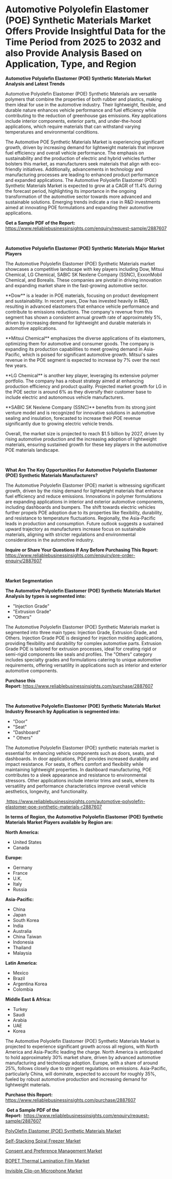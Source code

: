 <p><h1>Automotive Polyolefin Elastomer (POE) Synthetic Materials Market Offers Provide Insightful Data for the Time Period from 2025 to 2032 and also Provide Analysis Based on Application, Type, and Region</h1></p><p><strong>Automotive Polyolefin Elastomer (POE) Synthetic Materials Market Analysis and Latest Trends</strong></p>
<p><p>Automotive Polyolefin Elastomer (POE) Synthetic Materials are versatile polymers that combine the properties of both rubber and plastics, making them ideal for use in the automotive industry. Their lightweight, flexible, and durable nature enhances vehicle performance and fuel efficiency while contributing to the reduction of greenhouse gas emissions. Key applications include interior components, exterior parts, and under-the-hood applications, which require materials that can withstand varying temperatures and environmental conditions.</p><p>The Automotive POE Synthetic Materials Market is experiencing significant growth, driven by increasing demand for lightweight materials that improve fuel efficiency and overall vehicle performance. The emphasis on sustainability and the production of electric and hybrid vehicles further bolsters this market, as manufacturers seek materials that align with eco-friendly initiatives. Additionally, advancements in technology and manufacturing processes are leading to enhanced product performance and expanded applications. The Automotive Polyolefin Elastomer (POE) Synthetic Materials Market is expected to grow at a CAGR of 11.4% during the forecast period, highlighting its importance in the ongoing transformation of the automotive sector towards more advanced and sustainable solutions. Emerging trends indicate a rise in R&D investments aimed at innovating POE formulations and expanding their automotive applications.</p></p>
<p><strong>Get a Sample PDF of the Report:&nbsp;</strong> <a href="https://www.reliablebusinessinsights.com/enquiry/request-sample/2887607?utm_campaign=100&utm_medium=2&utm_source=Github&utm_content=ia&utm_term=14032025&utm_id=automotive-polyolefin-elastomer-poe-synthetic-materials">https://www.reliablebusinessinsights.com/enquiry/request-sample/2887607</a></p>
<p>&nbsp;</p>
<p><strong>Automotive Polyolefin Elastomer (POE) Synthetic Materials Major Market Players</strong></p>
<p><p>The Automotive Polyolefin Elastomer (POE) Synthetic Materials market showcases a competitive landscape with key players including Dow, Mitsui Chemical, LG Chemical, SABIC SK Nexlene Company (SSNC), ExxonMobil Chemical, and Borealis. These companies are pivotal in driving innovation and expanding market share in the fast-growing automotive sector.</p><p>**Dow** is a leader in POE materials, focusing on product development and sustainability. In recent years, Dow has invested heavily in R&D, resulting in advanced elastomers that enhance vehicle performance and contribute to emissions reductions. The company's revenue from this segment has shown a consistent annual growth rate of approximately 5%, driven by increasing demand for lightweight and durable materials in automotive applications.</p><p>**Mitsui Chemical** emphasizes the diverse applications of its elastomers, optimizing them for automotive and consumer goods. The company is expanding its production capabilities to meet growing demand in Asia-Pacific, which is poised for significant automotive growth. Mitsui's sales revenue in the POE segment is expected to increase by 7% over the next few years.</p><p>**LG Chemical** is another key player, leveraging its extensive polymer portfolio. The company has a robust strategy aimed at enhancing production efficiency and product quality. Projected market growth for LG in the POE sector is around 6% as they diversify their customer base to include electric and autonomous vehicle manufacturers.</p><p>**SABIC SK Nexlene Company (SSNC)** benefits from its strong joint venture model and is recognized for innovative solutions in automotive sealing and insulation, forecasted to increase their POE revenue significantly due to growing electric vehicle trends.</p><p>Overall, the market size is projected to reach $1.5 billion by 2027, driven by rising automotive production and the increasing adoption of lightweight materials, ensuring sustained growth for these key players in the automotive POE materials landscape.</p></p>
<p>&nbsp;</p>
<p><strong>What Are The Key Opportunities For Automotive Polyolefin Elastomer (POE) Synthetic Materials Manufacturers?</strong></p>
<p><p>The Automotive Polyolefin Elastomer (POE) market is witnessing significant growth, driven by the rising demand for lightweight materials that enhance fuel efficiency and reduce emissions. Innovations in polymer formulations are expanding applications in interior and exterior automotive components, including dashboards and bumpers. The shift towards electric vehicles further propels POE adoption due to its properties like flexibility, durability, and resistance to temperature fluctuations. Regionally, the Asia-Pacific leads in production and consumption. Future outlook suggests a sustained upward trajectory as manufacturers increase focus on sustainable materials, aligning with stricter regulations and environmental considerations in the automotive industry.</p></p>
<p><strong>Inquire or Share Your Questions If Any Before Purchasing This Report:</strong> <a href="https://www.reliablebusinessinsights.com/enquiry/pre-order-enquiry/2887607?utm_campaign=100&utm_medium=2&utm_source=Github&utm_content=ia&utm_term=14032025&utm_id=automotive-polyolefin-elastomer-poe-synthetic-materials">https://www.reliablebusinessinsights.com/enquiry/pre-order-enquiry/2887607</a></p>
<p>&nbsp;</p>
<p><strong>Market Segmentation</strong></p>
<p><strong>The Automotive Polyolefin Elastomer (POE) Synthetic Materials Market Analysis by types is segmented into:</strong></p>
<p><ul><li>"Injection Grade"</li><li>"Extrusion Grade"</li><li>"Others"</li></ul></p>
<p><p>The Automotive Polyolefin Elastomer (POE) Synthetic Materials market is segmented into three main types: Injection Grade, Extrusion Grade, and Others. Injection Grade POE is designed for injection molding applications, providing flexibility and durability for complex automotive parts. Extrusion Grade POE is tailored for extrusion processes, ideal for creating rigid or semi-rigid components like seals and profiles. The "Others" category includes specialty grades and formulations catering to unique automotive requirements, offering versatility in applications such as interior and exterior automotive components.</p></p>
<p><strong>Purchase this Report:&nbsp;</strong><a href="https://www.reliablebusinessinsights.com/purchase/2887607?utm_campaign=100&utm_medium=2&utm_source=Github&utm_content=ia&utm_term=14032025&utm_id=automotive-polyolefin-elastomer-poe-synthetic-materials">https://www.reliablebusinessinsights.com/purchase/2887607</a></p>
<p>&nbsp;</p>
<p><strong>The Automotive Polyolefin Elastomer (POE) Synthetic Materials Market Industry Research by Application is segmented into:</strong></p>
<p><ul><li>"Door"</li><li>"Seat"</li><li>"Dashboard"</li><li>" Others"</li></ul></p>
<p><p>The Automotive Polyolefin Elastomer (POE) synthetic materials market is essential for enhancing vehicle components such as doors, seats, and dashboards. In door applications, POE provides increased durability and impact resistance. For seats, it offers comfort and flexibility while maintaining lightweight properties. In dashboard manufacturing, POE contributes to a sleek appearance and resistance to environmental stressors. Other applications include interior trims and seals, where its versatility and performance characteristics improve overall vehicle aesthetics, longevity, and functionality.</p></p>
<p><a href="https://www.reliablebusinessinsights.com/automotive-polyolefin-elastomer-poe-synthetic-materials-r2887607?utm_campaign=100&utm_medium=2&utm_source=Github&utm_content=ia&utm_term=14032025&utm_id=automotive-polyolefin-elastomer-poe-synthetic-materials">&nbsp;https://www.reliablebusinessinsights.com/automotive-polyolefin-elastomer-poe-synthetic-materials-r2887607</a></p>
<p><strong>In terms of Region, the Automotive Polyolefin Elastomer (POE) Synthetic Materials Market Players available by Region are:</strong></p>
<p>
    <p> <strong> North America: </strong>
        <ul>
            <li>United States</li>
            <li>Canada</li>
        </ul>
        </p> 
    <p> <strong> Europe: </strong>
        <ul>
            <li>Germany</li>
            <li>France</li>
            <li>U.K.</li>
            <li>Italy</li>
            <li>Russia</li>
        </ul>
        </p> 
    <p> <strong> Asia-Pacific: </strong>
        <ul>
            <li>China</li>
            <li>Japan</li>
            <li>South Korea</li>
            <li>India</li>
            <li>Australia</li>
            <li>China Taiwan</li>
            <li>Indonesia</li>
            <li>Thailand</li>
            <li>Malaysia</li>
        </ul>
        </p> 
    <p> <strong> Latin America: </strong>
        <ul>
            <li>Mexico</li>
            <li>Brazil</li>
            <li>Argentina Korea</li>
            <li>Colombia</li>
        </ul>
        </p> 
    <p> <strong> Middle East & Africa: </strong>
        <ul>
            <li>Turkey</li>
            <li>Saudi</li>
            <li>Arabia</li>
            <li>UAE</li>
            <li>Korea</li>
        </ul>
    </p>
    </p>
<p><p>The Automotive Polyolefin Elastomer (POE) Synthetic Materials Market is projected to experience significant growth across all regions, with North America and Asia-Pacific leading the charge. North America is anticipated to hold approximately 30% market share, driven by advanced automotive manufacturing and technology adoption. Europe, with a share of around 25%, follows closely due to stringent regulations on emissions. Asia-Pacific, particularly China, will dominate, expected to account for roughly 35%, fueled by robust automotive production and increasing demand for lightweight materials.</p></p>
<p><strong>Purchase this Report: </strong><a href="https://www.reliablebusinessinsights.com/purchase/2887607?utm_campaign=100&utm_medium=2&utm_source=Github&utm_content=ia&utm_term=14032025&utm_id=automotive-polyolefin-elastomer-poe-synthetic-materials">https://www.reliablebusinessinsights.com/purchase/2887607</a></p>
<p>&nbsp;<strong>Get a Sample PDF of the Report:&nbsp;&nbsp;</strong><a href="https://www.reliablebusinessinsights.com/enquiry/request-sample/2887607?utm_campaign=100&utm_medium=2&utm_source=Github&utm_content=ia&utm_term=14032025&utm_id=automotive-polyolefin-elastomer-poe-synthetic-materials">https://www.reliablebusinessinsights.com/enquiry/request-sample/2887607</a></p>
<p><strong></strong></p>
<p><p><a href="https://github.com/shimweummul/Market-Research-Report-List-1/blob/main/polyolefin-elastomer-poe-synthetic-materials-market.md?utm_campaign=100&utm_medium=2&utm_source=Github&utm_content=ia&utm_term=14032025&utm_id=automotive-polyolefin-elastomer-poe-synthetic-materials">PolyOlefin Elastomer (POE) Synthetic Materials Market</a></p><p><a href="https://github.com/snaikraso/Market-Research-Report-List-1/blob/main/self-stacking-spiral-freezer-market.md?utm_campaign=100&utm_medium=2&utm_source=Github&utm_content=ia&utm_term=14032025&utm_id=automotive-polyolefin-elastomer-poe-synthetic-materials">Self-Stacking Spiral Freezer Market</a></p><p><a href="https://github.com/buseknoden2b/Market-Research-Report-List-1/blob/main/consent-and-preference-management-market.md?utm_campaign=100&utm_medium=2&utm_source=Github&utm_content=ia&utm_term=14032025&utm_id=automotive-polyolefin-elastomer-poe-synthetic-materials">Consent and Preference Management Market</a></p><p><a href="https://github.com/bauldlimle6h/Market-Research-Report-List-1/blob/main/bopet-thermal-lamination-film-market.md?utm_campaign=100&utm_medium=2&utm_source=Github&utm_content=ia&utm_term=14032025&utm_id=automotive-polyolefin-elastomer-poe-synthetic-materials">BOPET Thermal Lamination Film Market</a></p><p><a href="https://github.com/sternymkere4/Market-Research-Report-List-1/blob/main/invisible-clip-on-microphone-market.md?utm_campaign=100&utm_medium=2&utm_source=Github&utm_content=ia&utm_term=14032025&utm_id=automotive-polyolefin-elastomer-poe-synthetic-materials">Invisible Clip-on Microphone Market</a></p></p>